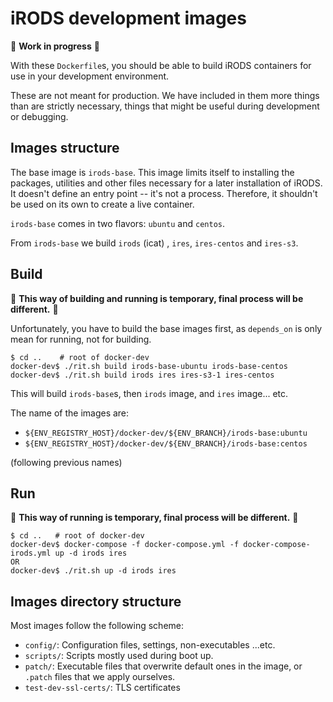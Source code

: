 # iRODS development images

:construction: **Work in progress** :construction:

With these `Dockerfile`s, you should be able to build iRODS containers for use
in your development environment.

These are not meant for production. We have included in them more things than
are strictly necessary, things that might be useful during development or
debugging.


## Images structure
The base image is `irods-base`. This image limits itself to installing the
packages, utilities and other files necessary for a later installation of
iRODS. It doesn't define an entry point -- it's not a process. Therefore, it
shouldn't be used on its own to create a live container.

`irods-base` comes in two flavors: `ubuntu` and `centos`.

From `irods-base` we build `irods` (icat) , `ires`, `ires-centos` and `ires-s3`.


## Build

:construction: **This way of building and running is temporary, final process will be different.** :construction:

Unfortunately, you have to build the base images first, as `depends_on` is only
mean for running, not for building.

```
$ cd ..    # root of docker-dev
docker-dev$ ./rit.sh build irods-base-ubuntu irods-base-centos
docker-dev$ ./rit.sh build irods ires ires-s3-1 ires-centos
```
This will build `irods-base`s, then `irods` image, and `ires` image... etc.

The name of the images are:
* `${ENV_REGISTRY_HOST}/docker-dev/${ENV_BRANCH}/irods-base:ubuntu`
* `${ENV_REGISTRY_HOST}/docker-dev/${ENV_BRANCH}/irods-base:centos`


(following previous names)

## Run

:construction: **This way of running is temporary, final process will be different.** :construction:

```
$ cd ..   # root of docker-dev
docker-dev$ docker-compose -f docker-compose.yml -f docker-compose-irods.yml up -d irods ires
OR
docker-dev$ ./rit.sh up -d irods ires
```

## Images directory structure

Most images follow the following scheme:
* `config/`: Configuration files, settings, non-executables ...etc.
* `scripts/`: Scripts mostly used during boot up.
* `patch/`: Executable files that overwrite default ones in the image, or `.patch` files that we apply ourselves.
* `test-dev-ssl-certs/`: TLS certificates

